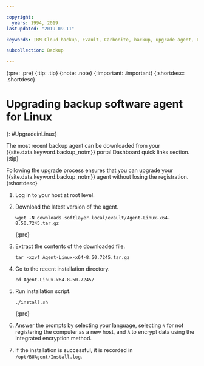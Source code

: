 ```yaml
---

copyright:
  years: 1994, 2019
lastupdated: "2019-09-11"

keywords: IBM Cloud backup, EVault, Carbonite, backup, upgrade agent, Linux

subcollection: Backup

---
```

{:pre: .pre}
{:tip: .tip}
{:note: .note}
{:important: .important}
{:shortdesc: .shortdesc}

# Upgrading backup software agent for Linux
{: #UpgradeinLinux}

The most recent backup agent can be downloaded from your {{site.data.keyword.backup_notm}} portal Dashboard quick links section.
{:tip}

Following the upgrade process ensures that you can upgrade your {{site.data.keyword.backup_notm}} agent without losing the registration.
{:shortdesc}

1. Log in to your host at root level.
2. Download the latest version of the agent.
   ```
   wget -N downloads.softlayer.local/evault/Agent-Linux-x64-8.50.7245.tar.gz
   ```
   {:pre}

3. Extract the contents of the downloaded file.

   ```
   tar -xzvf Agent-Linux-x64-8.50.7245.tar.gz
   ```
4. Go to the recent installation directory.
   ```
   cd Agent-Linux-x64-8.50.7245/
   ```

5. Run installation script.
   ```
   ./install.sh
   ```
   {:pre}

6. Answer the prompts by selecting your language, selecting `N` for not registering the computer as a new host, and `A` to encrypt data using the Integrated encryption method.

7. If the installation is successful, it is recorded in `/opt/BUAgent/Install.log`.
